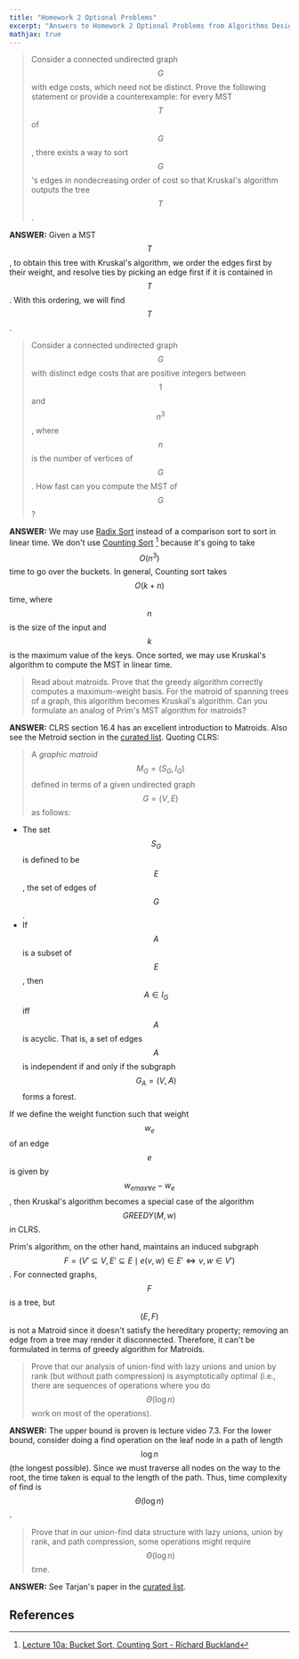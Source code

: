 ```yaml
---
title: "Homework 2 Optional Problems"
excerpt: "Answers to Homework 2 Optional Problems from Algorithms Design and Analysis II Course."
mathjax: true
---
```

> Consider a connected undirected graph $$ G $$ with edge costs, which need not be distinct. Prove the following statement or provide a counterexample: for every MST $$ T $$ of $$ G $$, there exists a way to sort $$G $$'s edges in nondecreasing order of cost so that Kruskal's algorithm outputs the tree $$ T $$.

**ANSWER:** Given a MST $$ T $$, to obtain this tree with Kruskal's algorithm, we order the edges first by their weight, and resolve ties by picking an edge first if it is contained in $$ T $$. With this ordering, we will find $$ T $$.

> Consider a connected undirected graph $$ G $$ with distinct edge costs that are positive integers between $$ 1 $$ and $$ n^3 $$, where $$ n $$ is the number of vertices of $$ G $$. How fast can you compute the MST of $$ G $$?

**ANSWER:** We may use [Radix Sort](https://en.wikipedia.org/wiki/Radix_sort) instead of a comparison sort to sort in linear time. We don't use [Counting Sort](https://en.wikipedia.org/wiki/Counting_sort) [^1] because it's going to take $$ O(n^3) $$ time to go over the buckets. In general, Counting sort takes $$ O(k + n) $$ time, where $$ n $$ is the size of the input and $$ k $$ is the maximum value of the keys. Once sorted, we may use Kruskal's algorithm to compute the MST in linear time.

> Read about matroids. Prove that the greedy algorithm correctly computes a maximum-weight basis. For the matroid of spanning trees of a graph, this algorithm becomes Kruskal's algorithm. Can you formulate an analog of Prim's MST algorithm for matroids?

**ANSWER:** CLRS section 16.4 has an excellent introduction to Matroids. Also see the Metroid section in the [curated list](/algorithms-curated/). Quoting CLRS:
> A _graphic matroid_ $$ M_G = (S_G,I_G) $$ defined in terms of a given undirected graph $$ G = (V,E) $$ as follows:
* The set $$ S_G $$ is defined to be $$ E $$, the set of edges of $$ G $$.
* If $$ A $$ is a subset of $$ E $$, then $$ A \in I_G $$ iff $$ A $$ is acyclic. That is, a set of edges $$ A $$ is independent if and only if the subgraph $$ G_A = (V,A) $$ forms a forest.

If we define the weight function such that weight $$ w_e $$ of an edge $$e $$ is given by $$ {w_e}_{max \forall e} - w_e $$, then Kruskal's algorithm becomes a special case of the algorithm $$ GREEDY(M,w) $$ in CLRS.

Prim's algorithm, on the other hand, maintains an induced subgraph $$ F = (V' \subseteq V, E' \subseteq E \mid e(v,w) \in E' \iff v, w \in V') $$. For connected graphs, $$ F $$ is a tree, but $$ (E, F) $$ is not a Matroid since it doesn't satisfy the hereditary property; removing an edge from a tree may render it disconnected. Therefore, it can't be formulated in terms of greedy algorithm for Matroids.

> Prove that our analysis of union-find with lazy unions and union by rank (but without path compression) is asymptotically optimal (i.e., there are sequences of operations where you do $$ \Theta(\log n) $$ work on most of the operations).

**ANSWER:** The upper bound is proven is lecture video 7.3. For the lower bound, consider doing a find operation on the leaf node in a path of length $$ \log n $$ (the longest possible). Since we must traverse all nodes on the way to the root, the time taken is equal to the length of the path. Thus, time complexity of find is $$ \Theta(\log n) $$.

> Prove that in our union-find data structure with lazy unions, union by rank, and path compression, some operations might require $$ \Theta(\log n) $$ time.

**ANSWER:** See Tarjan's paper in the [curated list](/algorithms-curated/).

## References

[^1]: [Lecture 10a: Bucket Sort, Counting Sort - Richard Buckland](https://www.youtube.com/watch?v=3mxp4JLGasE)

